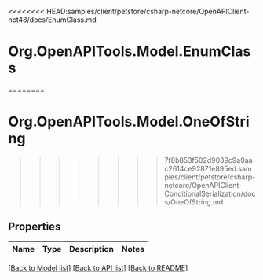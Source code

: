 <<<<<<<< HEAD:samples/client/petstore/csharp-netcore/OpenAPIClient-net48/docs/EnumClass.md
# Org.OpenAPITools.Model.EnumClass
========
# Org.OpenAPITools.Model.OneOfString
>>>>>>>> 7f8b853f502d9039c9a0aac2614ce92871e895ed:samples/client/petstore/csharp-netcore/OpenAPIClient-ConditionalSerialization/docs/OneOfString.md

## Properties

Name | Type | Description | Notes
------------ | ------------- | ------------- | -------------

[[Back to Model list]](../README.md#documentation-for-models) [[Back to API list]](../README.md#documentation-for-api-endpoints) [[Back to README]](../README.md)

